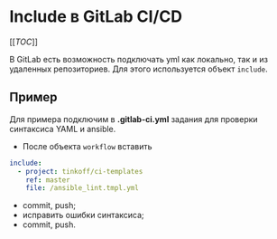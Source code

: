 # Include в GitLab CI/CD

[[_TOC_]]

В GitLab есть возможность подключать yml как локально,
так и из удаленных репозиториев. Для этого используется объект `include`.

## Пример

Для примера подключим в **.gitlab-ci.yml** задания для проверки синтаксиса YAML и ansible.

+ После объекта `workflow` вставить
```yaml
include:
  - project: tinkoff/ci-templates
    ref: master
    file: /ansible_lint.tmpl.yml
```
+ commit, push;
+ исправить ошибки синтаксиса;
+ commit, push.

